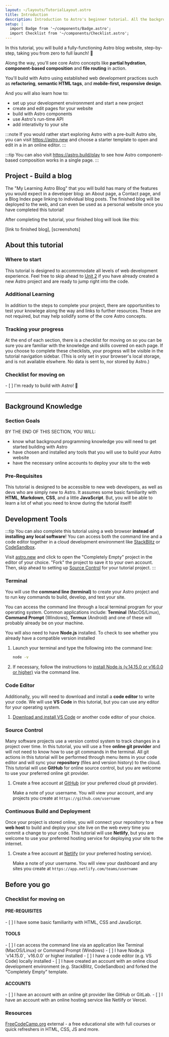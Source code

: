 ```yaml
---
layout: ~/layouts/TutorialLayout.astro
title: Introduction
description: Introduction to Astro's beginner tutorial. All the background knowledge you need to get started!
setup: |
  import Badge from '~/components/Badge.astro';
  import Checklist from '~/components/Checklist.astro';
---
```

In this tutorial, you will build a fully-functioning Astro blog website, step-by-step, taking you from zero to full launch! 🚀

Along the way, you'll see core Astro concepts like **partial hydration**, **component-based composition** and **file routing** in action. 

You'll build with Astro using established web development practices such as **refactoring**, **semantic HTML tags**, and **mobile-first, responsive design**. 

And you will also learn how to:
- set up your development environnment and start a new project
- create and edit pages for your website
- build with Astro components
- use Astro's run-time API
- add interativity to your site


:::note
If you would rather start exploring Astro with a pre-built Astro site, you can visit https://astro.new and choose a starter template to open and edit in a in an online editor.
::: 

:::tip
You can also visit https://astro.build/play to see how Astro component-based composition works in a single page.
:::

## Project - Build a blog

The "My Learning Astro Blog" that you will build has many of the features you would expect in a developer blog: an About page, a Contact page, and a Blog Index page linking to individual blog posts. The finished blog will be deployed to the web, and can even be used as a personal website once you have completed this tutorial!

After completing the tutorial, your finished blog will look like this: 

[link to finished blog], [screenshots]

## About this tutorial

### Where to start

This tutorial is designed to accommmodate all levels of web development experience. Feel free to skip ahead to [Unit 2](/en/tutorial/2-astro-pages/) if you have already created a new Astro project and are ready to jump right into the code.

### Additional Learning

In addition to the steps to complete your project, there are opportunities to test your knowlege along the way and links to further resources. These are not required, but may help solidify some of the core Astro concepts.

### Tracking your progress

At the end of each section, there is a checklist for moving on so you can be sure you are familiar with the knowledge and skills covered on each page. If you choose to complete these checklists, your progress will be visible in the tutorial navigation sidebar. (This is only set in your browser's local storage, and is not available elswhere. No data is sent to, nor stored by Astro.)

### Checklist for moving on

<Checklist key="introduction">
- [ ] I'm ready to build with Astro! 🚀
</Checklist>

---

## Background Knowledge

### Section Goals

BY THE END OF THIS SECTION, YOU WILL:
- know what background programming knowledge you will need to get started building with Astro
- have chosen and installed any tools that you will use to build your Astro website
- have the necessary online accounts to deploy your site to the web

### Pre-Requisites

This tutorial is designed to be accessible to new web developers, as well as devs who are simply new to Astro. It assumes some basic familiarity with **HTML**, **Markdown**, **CSS**, and a little **JavaScript**. But, you will be able to learn a lot of what you need to know during the tutorial itself!

## Development Tools


:::tip
You can also complete this tutorial using a web browser **instead of installing any local software**! You can access both the command line and a code editor together in a cloud development environment like [StackBlitz](https://stackblitz.com) or [CodeSandbox](https://codesandbox.io).

Visit [astro.new](https://astro.new) and click to open the "Completely Empty" project in the editor of your choice.  "Fork" the project to save it to your own account. Then, skip ahead to setting up [Source Control](#source-control) for your tutorial project.
:::

### Terminal

You will use the **command line (terminal)** to create your Astro project and to run key commands to build, develop, and test your site.

You can access the command line through a local terminal program for your operating system. Common applications include: **Terminal** (MacOS/Linux), **Command Prompt** (Windows), **Termux** (Android) and one of these will probably already be on your machine. 

You will also need to have **Node.js** installed. To check to see whether you already have a compatible version installed 

1. Launch your terminal and type the following into the command line:

    ```sh
    node -v
    ```

2. If necessary, follow the instructions to [install Node.js (v.14.15.0 or v16.0.0 or higher)](https://docs.npmjs.com/downloading-and-installing-node-js-and-npm) via the command line.

### Code Editor

Additionally, you will need to download and install a **code editor** to write your code. We will use **VS Code** in this tutorial, but you can use any editor for your operating system.

1. [Download and install VS Code](https://code.visualstudio.com/#alt-downloads) or another code editor of your choice. 


### Source Control

Many software projects use a version control system to track changes in a project over time. In this tutorial, you will use a free **online git provider** and will not need to know how to use git commands in the terminal. All git actions in this tutorial will be performed through menu items in your code editor and will sync your **repository** (files and version history) to the cloud. This tutorial will use **GitHub** for online source control, but you are welcome to use your preferred online git provider.

1. Create a free account at [GitHub](https://github.com) (or your preferred cloud git provider).

    Make a note of your username. You will view your account, and any projects you create at `https://github.com/username`

### Continuous Build and Deployment
Once your project is stored online, you will connect your repository to a free **web host** to build and deploy your site live on the web every time you commit a change to your code. This tutorial will use **Netlify**, but you are welcome to use your preferred hosting service for deploying your site to the internet.

1. Create a free account at [Netlify](https://netlify.com) (or your preferred hosting service).

    Make a note of your username. You will view your dashboard and any sites you create at `https://app.netlify.com/teams/username`

## Before you go

### Checklist for moving on

#### PRE-REQUISITES
<Checklist key="prerequisites">
- [ ] I have some basic familiarity with HTML, CSS and JavaScript.
</Checklist>

#### TOOLS
<Checklist key="tools">
- [ ] I can access the command line via an application like Terminal (MacOS/Linux) or Command Prompt (Windows)
- [ ] I have Node.js `v14.15.0`, `v16.0.0` or higher installed
- [ ] I have a code editor (e.g. VS Code) locally installed
<Fragment slot="alternative">
- [ ] I have created an account with an online cloud development environment (e.g. StackBlitz, CodeSandbox) and forked the "Completely Empty" template.
</Fragment>
</Checklist>

#### ACCOUNTS
<Checklist key="accounts">
- [ ] I have an account with an online git provider like GitHub or GitLab.
- [ ] I have an account with an online hosting service like Netlify or Vercel.
</Checklist>

### Resources
[FreeCodeCamp.org](https://freecodecamp.org) <Badge>external</Badge> - a free educational site with full courses or quick refreshers in HTML, CSS, JS and more.
